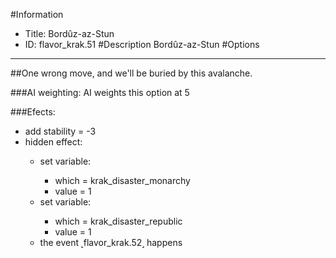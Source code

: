 #Information
 - Title: Bordûz-az-Stun
 - ID: flavor_krak.51
#Description
Bordûz-az-Stun
#Options

___
##One wrong move, and we'll be buried by this avalanche.

###AI weighting:
AI weights this option at 5


###Efects:<ul><li>add stability = -3</li><li>hidden effect:</li><ul><li>set variable:</li><ul><li>which = krak_disaster_monarchy</li><li>value = 1</li></ul><li>set variable:</li><ul><li>which = krak_disaster_republic</li><li>value = 1</li></ul><li>the event ˻flavor_krak.52˼ happens</li></ul></ul>
